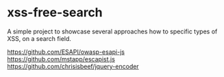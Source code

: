 # xss-free-search
A simple project to showcase several approaches how to specific types of XSS, on a search field.

https://github.com/ESAPI/owasp-esapi-js
https://github.com/mstapp/escapist.js
https://github.com/chrisisbeef/jquery-encoder
